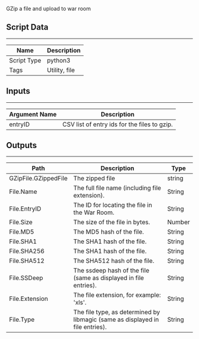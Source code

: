 GZip a file and upload to war room

## Script Data
---

| **Name** | **Description** |
| --- | --- |
| Script Type | python3 |
| Tags | Utility, file |

## Inputs
---

| **Argument Name** | **Description** |
| --- | --- |
| entryID | CSV list of entry ids for the files to gzip. |

## Outputs
---

| **Path** | **Description** | **Type** |
| --- | --- | --- |
| GZipFile.GZippedFile | The zipped file | string |
| File.Name | The full file name \(including file extension\). | String |
| File.EntryID | The ID for locating the file in the War Room. | String |
| File.Size | The size of the file in bytes. | Number |
| File.MD5 | The MD5 hash of the file. | String |
| File.SHA1 | The SHA1 hash of the file. | String |
| File.SHA256 | The SHA1 hash of the file. | String |
| File.SHA512 | The SHA512 hash of the file. | String |
| File.SSDeep | The ssdeep hash of the file \(same as displayed in file entries\). | String |
| File.Extension | The file extension, for example: 'xls'. | String |
| File.Type | The file type, as determined by libmagic \(same as displayed in file entries\). | String |
